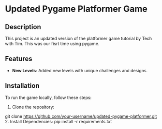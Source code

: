 # Updated Pygame Platformer Game

## Description

This project is an updated version of the platformer game tutorial by Tech with Tim.
This was our fisrt time using pygame.

## Features
- **New Levels**: Added new levels with unique challenges and designs.

## Installation

To run the game locally, follow these steps:

1. Clone the repository:

  git clone https://github.com/your-username/updated-pygame-platformer.git
2. Install Dependencies:
  pip install -r requirements.txt
